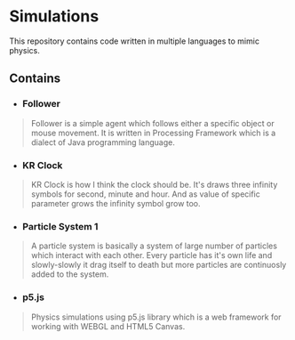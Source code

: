 # Simulations
This repository contains code written in multiple languages to mimic physics.

## Contains

- ### Follower 
> Follower is a simple agent which follows either a specific object or mouse movement. It is written in Processing Framework 
which is a dialect of Java programming language.

- ### KR Clock
> KR Clock is how I think the clock should be. It's draws three infinity symbols for second, minute and hour. And as value of specific parameter grows the infinity symbol grow too.

- ### Particle System 1
> A particle system is basically a system of large number of particles which interact with each other. Every particle has it's own life and slowly-slowly it drag itself to death but more particles are continuosly added to the system.

- ### p5.js
>Physics simulations using p5.js library which is a web framework for working with WEBGL and HTML5 Canvas.
